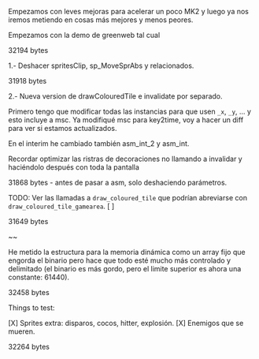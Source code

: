 Empezamos con leves mejoras para acelerar un poco MK2 y luego ya nos iremos metiendo en cosas más mejores y menos peores.

Empezamos con la demo de greenweb tal cual

32194 bytes

1.- Deshacer spritesClip, sp_MoveSprAbs y relacionados.

31918 bytes

2.- Nueva version de drawColouredTile e invalidate por separado.

Primero tengo que modificar todas las instancias para que usen `_x`, `_y`, ... y esto incluye a msc. Ya modifiqué msc para key2time, voy a hacer un diff para ver si estamos actualizados.

En el interim he cambiado también asm_int_2 y asm_int.

Recordar optimizar las ristras de decoraciones no llamando a invalidar y haciéndolo después con toda la pantalla

31868 bytes - antes de pasar a asm, solo deshaciendo parámetros.

TODO: Ver las llamadas a `draw_coloured_tile` que podrían abreviarse con `draw_coloured_tile_gamearea`. [ ]

31649 bytes

~~

He metido la estructura para la memoria dinámica como un array fijo que engorda el binario pero hace que todo esté mucho más controlado y delimitado (el binario es más gordo, pero el limite superior es ahora una constante: 61440).

32458 bytes

Things to test:

[X] Sprites extra: disparos, cocos, hitter, explosión.
[X] Enemigos que se mueren.

32264 bytes
